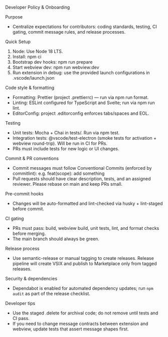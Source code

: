 Developer Policy & Onboarding

Purpose
- Centralize expectations for contributors: coding standards, testing, CI gating, commit message rules, and release processes.

Quick Setup
1. Node: Use Node 18 LTS.
2. Install: npm ci
3. Bootstrap dev hooks: npm run prepare
4. Start webview dev: npm run webview:dev
5. Run extension in debug: use the provided launch configurations in .vscode/launch.json

Code style & formatting
- Formatting: Prettier (project .prettierrc) — run via npm run format.
- Linting: ESLint configured for TypeScript and Svelte; run via npm run lint.
- EditorConfig: project .editorconfig enforces tabs/spaces and EOL.

Testing
- Unit tests: Mocha + Chai in tests/. Run via npm test.
- Integration tests: @vscode/test-electron (smoke tests for activation + webview round-trip). Will be run in CI for PRs.
- PRs must include tests for new logic or UI changes.

Commit & PR conventions
- Commit messages must follow Conventional Commits (enforced by commitlint): e.g. feat(scope): add something
- Pull requests should have clear description, tests, and an assigned reviewer. Please rebase on main and keep PRs small.

Pre-commit hooks
- Changes will be auto-formatted and lint-checked via husky + lint-staged before commit.

CI gating
- PRs must pass: build, webview build, unit tests, lint, and format checks before merging.
- The main branch should always be green.

Release process
- Use semantic-release or manual tagging to create releases. Release pipeline will create VSIX and publish to Marketplace only from tagged releases.

Security & dependencies
- Dependabot is enabled for automated dependency updates; run `npm audit` as part of the release checklist.

Developer tips
- Use the staged .delete for archival code; do not remove until tests and CI pass.
- If you need to change message contracts between extension and webview, update tests that assert message shapes first.
